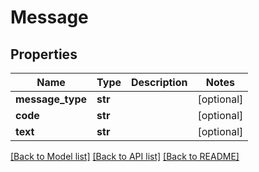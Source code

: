 # Message

## Properties
Name | Type | Description | Notes
------------ | ------------- | ------------- | -------------
**message_type** | **str** |  | [optional] 
**code** | **str** |  | [optional] 
**text** | **str** |  | [optional] 

[[Back to Model list]](../README.md#documentation-for-models) [[Back to API list]](../README.md#documentation-for-api-endpoints) [[Back to README]](../README.md)


